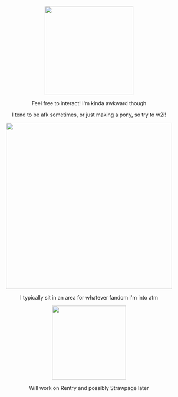
<h1 align="center"></[](i)>

</h1>
<p align="center"><img src=https://i.imgur.com/9iyVDJZ.png" width="240">

  
<p align="center"> Feel free to interact! I'm kinda awkward though

<p align="center"> I tend to be afk sometimes, or just making a pony, so try to w2i!
  
</h1>
<p align="center"><img src="https://i.imgur.com/jwCHqkb.png" width=450">

<p align="center"> I typically sit in an area for whatever fandom I'm into atm

<p align="center"><img src="https://i.imgur.com/DoRFB81.png" width="200">

<p align="center"> Will work on Rentry and possibly Strawpage later


